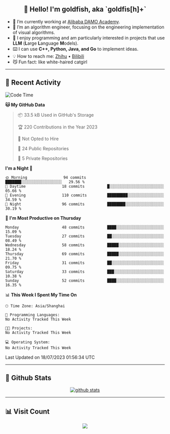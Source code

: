 
<h2 align="center">👋 Hello! I'm goldfish, aka `goldfis[h]+`</h2>

- 📍 I’m currently working at [Alibaba DAMO Academy](https://damo.alibaba.com/).  
- 🌱 I’m an algorithm engineer, focusing on the engineering implementation of visual algorithms.  
- 💬 I enjoy programming and am particularly interested in projects that use **LLM** (**L**arge **L**anguage **M**odels).   
- ⌨️ I can use **C++, Python, Java, and Go** to implement ideas.  
- 💡 How to reach me: [Zhihu](https://www.zhihu.com/people/goldfishh) • [Bilibili](https://space.bilibili.com/11349246)  
- 😼 Fun fact: like white-haired catgirl  

-------

## 🔧 Recent Activity

<!--START_SECTION:waka-->
![Code Time](http://img.shields.io/badge/Code%20Time-13%20hrs%2028%20mins-blue)

**🐱 My GitHub Data** 

> 📦 33.5 kB Used in GitHub's Storage 
 > 
> 🏆 220 Contributions in the Year 2023
 > 
> 🚫 Not Opted to Hire
 > 
> 📜 24 Public Repositories 
 > 
> 🔑 5 Private Repositories 
 > 
**I'm a Night 🦉** 

```text
🌞 Morning                94 commits          ███████░░░░░░░░░░░░░░░░░░   29.56 % 
🌆 Daytime                18 commits          █░░░░░░░░░░░░░░░░░░░░░░░░   05.66 % 
🌃 Evening                110 commits         █████████░░░░░░░░░░░░░░░░   34.59 % 
🌙 Night                  96 commits          ████████░░░░░░░░░░░░░░░░░   30.19 % 
```
📅 **I'm Most Productive on Thursday** 

```text
Monday                   48 commits          ████░░░░░░░░░░░░░░░░░░░░░   15.09 % 
Tuesday                  27 commits          ██░░░░░░░░░░░░░░░░░░░░░░░   08.49 % 
Wednesday                58 commits          █████░░░░░░░░░░░░░░░░░░░░   18.24 % 
Thursday                 69 commits          █████░░░░░░░░░░░░░░░░░░░░   21.70 % 
Friday                   31 commits          ██░░░░░░░░░░░░░░░░░░░░░░░   09.75 % 
Saturday                 33 commits          ███░░░░░░░░░░░░░░░░░░░░░░   10.38 % 
Sunday                   52 commits          ████░░░░░░░░░░░░░░░░░░░░░   16.35 % 
```


📊 **This Week I Spent My Time On** 

```text
🕑︎ Time Zone: Asia/Shanghai

💬 Programming Languages: 
No Activity Tracked This Week

🐱‍💻 Projects: 
No Activity Tracked This Week

💻 Operating System: 
No Activity Tracked This Week
```


 Last Updated on 18/07/2023 01:56:34 UTC
<!--END_SECTION:waka-->

-------

## 📆 Github Stats

<p align="center">
    <a href="https://github.com/anuraghazra/github-readme-stats">
      <img src="https://github-readme-stats.vercel.app/api?username=goldfishh&show_icons=true&theme=dracula" alt="github stats" />
    </a>
</p>

-------

## 📊 Visit Count

<p align="center">
  <a href="https://count.getloli.com/"><img src="https://count.getloli.com/get/@:goldfishh?theme=rule34"></a>
</p>
